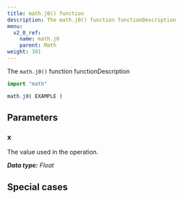 ```yaml
---
title: math.j0() function
description: The math.j0() function functionDescription
menu:
  v2_0_ref:
    name: math.j0
    parent: Math
weight: 301
---
```


The `math.j0()` function functionDescription

```js
import "math"

math.j0( EXAMPLE )
```

## Parameters

### x
The value used in the operation.

_**Data type:** Float_

## Special cases
```js

```

